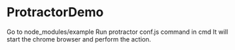 # ProtractorDemo
Go to node_modules/example
Run protractor conf.js command in cmd
It will start the chrome browser and perform the action.
